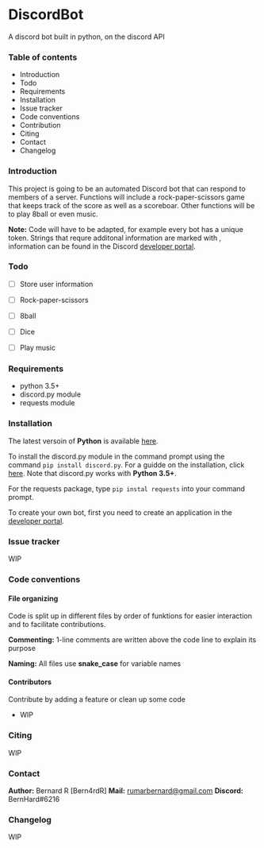 # DiscordBot
A discord bot built in python, on the discord API

### Table of contents
* Introduction
* Todo
* Requirements
* Installation
* Issue tracker
* Code conventions
* Contribution
* Citing
* Contact
* Changelog

### Introduction
This project is going to be an automated Discord bot that can respond to members of a server. 
Functions will include a rock-paper-scissors game that keeps track of the score as well as a scoreboar. Other functions will be to play 8ball or even music.

**Note:**  Code will have to be adapted, for example every bot has a unique token. Strings that requre additonal information are marked with <angle brackets>, information can be found in the Discord [developer portal](https://discord.com/developers/applications).

### Todo
- [ ] Store user information
- [ ] Rock-paper-scissors
- [ ] 8ball
- [ ] Dice
- [ ] Play music


### Requirements
- python 3.5+
- discord.py module
- requests module

### Installation
The latest versoin of **Python** is available [here](https://www.python.org/downloads/).

To install the discord.py module in the command prompt using the command `pip install discord.py`. 
For a guidde on the installation, click [here](https://pypi.org/project/discord.py/). 
Note that discord.py works with **Python 3.5+**.

For the requests package, type `pip instal requests` into your command prompt.
  
To create your own bot, first you need to create an application in the [developer portal](https://discord.com/developers/applications).


### Issue tracker
WIP

### Code conventions
#### File organizing
Code is split up in different files by order of funktions for easier interaction and to facilitate contributions.

**Commenting:**  1-line comments are written above the code line to explain its purpose

**Naming:**  All files use **snake_case** for variable names


#### Contributors
Contribute by adding a feature or clean up some code
- WIP

### Citing
WIP

### Contact
**Author:**  Bernard R [Bern4rdR]
**Mail:**  rumarbernard@gmail.com
**Discord:**  BernHard#6216

### Changelog
WIP
